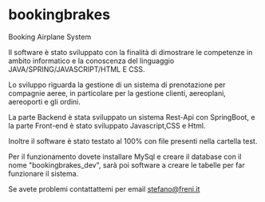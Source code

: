 # bookingbrakes
Booking Airplane System

Il  software è stato sviluppato con la finalità di dimostrare le competenze in ambito informatico e la conoscenza del linguaggio JAVA/SPRING/JAVASCRIPT/HTML E CSS.

Lo sviluppo riguarda la gestione di un sistema di prenotazione per compagnie aeree, in particolare per la gestione clienti, aereoplani, aereoporti e gli ordini.

La parte Backend è stata sviluppato un sistema Rest-Api con  SpringBoot, e la parte Front-end è stato sviluppato Javascript,CSS e Html.

Inoltre il software è stato testato al 100% con file presenti nella cartella test.

Per il funzionamento dovete installare MySql e creare il database con il nome "bookingbrakes_dev", sarà poi software a creare le tabelle per far funzionare il sistema.

Se avete problemi contattattemi per email stefano@freni.it
